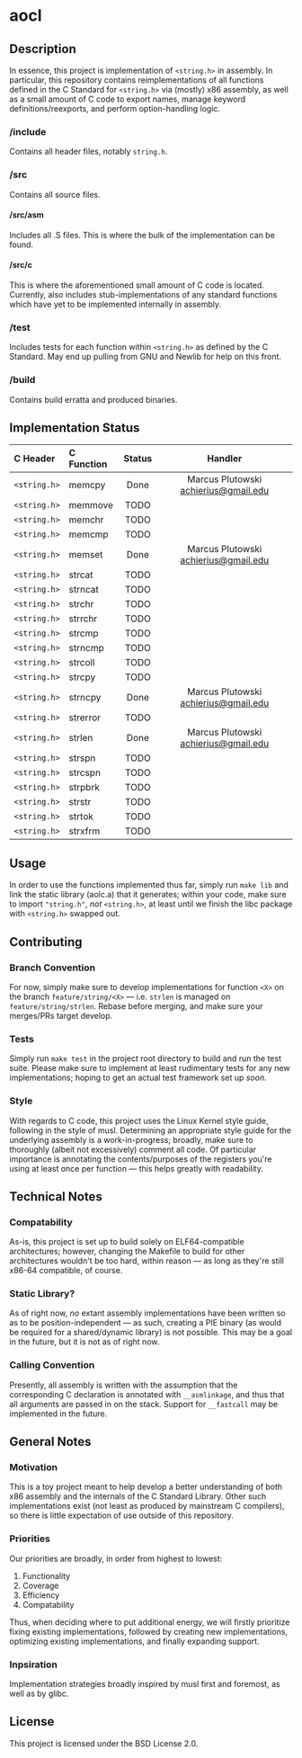 # aocl

## Description
In essence, this project is implementation of `<string.h>` in assembly.
In particular, this repository contains reimplementations of all functions
defined in the C Standard for `<string.h>` via (mostly) x86 assembly, as well as
a small amount of C code to export names, manage keyword definitions/reexports,
and perform option-handling logic.
### /include
Contains all header files, notably `string.h`.
### /src
Contains all source files.
#### /src/asm 
Includes all .S files. This is where the bulk of the implementation can be
found.
#### /src/c
This is where the aforementioned small amount of C code is located.
Currently, also includes stub-implementations of any standard functions which have
yet to be implemented internally in assembly.
### /test
Includes tests for each function within `<string.h>` as defined by the C
Standard. May end up pulling from GNU and Newlib for help on this front.
### /build
Contains build erratta and produced binaries.

## Implementation Status
|  C Header  |  C Function  |  Status  |  Handler |
|:-----------|:-------------|:--------:|:--------:|
|`<string.h>`|memcpy| Done | Marcus Plutowski <achierius@gmail.edu> |
|`<string.h>`|memmove| TODO ||
|`<string.h>`|memchr| TODO ||
|`<string.h>`|memcmp| TODO ||
|`<string.h>`|memset| Done | Marcus Plutowski <achierius@gmail.edu> |
|`<string.h>`|strcat| TODO ||
|`<string.h>`|strncat| TODO ||
|`<string.h>`|strchr| TODO ||
|`<string.h>`|strrchr| TODO ||
|`<string.h>`|strcmp| TODO ||
|`<string.h>`|strncmp| TODO ||
|`<string.h>`|strcoll| TODO ||
|`<string.h>`|strcpy| TODO ||
|`<string.h>`|strncpy| Done | Marcus Plutowski <achierius@gmail.edu> |
|`<string.h>`|strerror| TODO ||
|`<string.h>`|strlen| Done | Marcus Plutowski <achierius@gmail.edu> |
|`<string.h>`|strspn| TODO ||
|`<string.h>`|strcspn| TODO ||
|`<string.h>`|strpbrk| TODO ||
|`<string.h>`|strstr| TODO ||
|`<string.h>`|strtok| TODO ||
|`<string.h>`|strxfrm| TODO ||

## Usage
In order to use the functions implemented thus far, simply run `make lib` and
link the static library (aolc.a) that it generates; within your code, make sure
to import `"string.h"`, _not_ `<string.h>`, at least until we finish the libc
package with `<string.h>` swapped out.


## Contributing
### Branch Convention
For now, simply make sure to develop implementations for function `<X>` on the
branch `feature/string/<X>` — i.e. `strlen` is managed on `feature/string/strlen`. Rebase before merging, and make sure your
merges/PRs target develop.
### Tests
Simply run `make test` in the project root directory to build and run the test
suite. Please make sure to implement at least rudimentary tests for any new
implementations; hoping to get an actual test framework set up _soon_.
### Style
With regards to C code, this project uses the Linux Kernel style guide, following
in the style of musl. Determining an appropriate style guide for the underlying
assembly is a work-in-progress; broadly, make sure to thoroughly (albeit not
excessively) comment all code. Of particular importance is annotating the
contents/purposes of the registers you're using at least once per function —
this helps greatly with readability.

## Technical Notes
### Compatability 
As-is, this project is set up to build solely on ELF64-compatible
architectures; however, changing the Makefile to build for other architectures
wouldn't be too hard, within reason — as long as they're still x86-64
compatible, of course.
### Static Library?
As of right now, _no_ extant assembly implementations have been written so as
to be position-independent — as such, creating a PIE binary (as would be
required for a shared/dynamic library) is not possible. This may be a goal in
the future, but it is not as of right now.
### Calling Convention
Presently, all assembly is written with the assumption that the corresponding
C declaration is annotated with `__asmlinkage`, and thus that all arguments are
passed in on the stack. Support for `__fastcall` may be implemented in the
future.

## General Notes
### Motivation
This is a toy project meant to help develop a better understanding of both x86
assembly and the internals of the C Standard Library. Other such
implementations exist (not least as produced by mainstream C compilers), so
there is little expectation of use outside of this repository.
### Priorities
Our priorities are broadly, in order from highest to lowest:
1. Functionality
2. Coverage
3. Efficiency
4. Compatability

Thus, when deciding where to put additional energy, we will firstly prioritize
fixing existing implementations, followed by creating new implementations,
optimizing existing implementations, and finally expanding support.
### Inpsiration
Implementation strategies broadly inspired by musl first and foremost, as well
as by glibc.

## License
This project is licensed under the BSD License 2.0.
